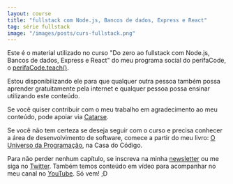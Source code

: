 ```yaml
---
layout: course
title: "fullstack com Node.js, Bancos de dados, Express e React"
tag: série fullstack
image: "/images/posts/curs-fullstack.png"
---
```

Este é o  material utilizado no curso "Do zero ao fullstack com Node.js, Bancos de dados, Express e React" do meu programa social do perifaCode, o [perifaCode.teach()](https://github.com/perifacode/teach).

Estou disponibilizando ele para que qualquer outra pessoa também possa aprender gratuitamente pela internet e qualquer pessoa possa ensinar utilizando este conteúdo.

Se você quiser contribuir com o meu trabalho em agradecimento ao meu conteúdo, pode apoiar via [Catarse](https://www.catarse.me/william-oliveira).

Se você não tem certeza se deseja seguir com o curso e precisa conhecer a área de desenvolvimento de software, comece a partir do meu livro: [O Universo da Programação](http://bit.ly/universo-da-programacao), na Casa do Código.

Para não perder nenhum capítulo, se inscreva na minha [newsletter](http://bit.ly/cartinha-do-will) ou me siga no [Twitter](https://twitter.com/w_oliveiras). Também temos conteúdo em vídeo para acompanhar no meu canal no [YouTube](http://bit.ly/yt-universo-da-programacao). Só vem! ;D